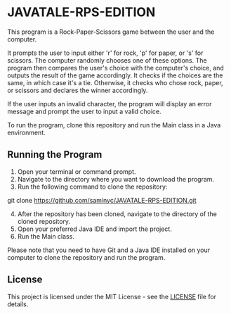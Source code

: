 # JAVATALE-RPS-EDITION

This program is a Rock-Paper-Scissors game between the user and the computer. 

It prompts the user to input either 'r' for rock, 'p' for paper, or 's' for scissors. 
The computer randomly chooses one of these options. 
The program then compares the user's choice with the computer's choice, and outputs the result of the game accordingly. It checks if the choices are the same, in which case it's a tie. Otherwise, it checks who chose rock, paper, or scissors and declares the winner accordingly. 

If the user inputs an invalid character, the program will display an error message and prompt the user to input a valid choice.

To run the program, clone this repository and run the Main class in a Java environment.

## Running the Program

1. Open your terminal or command prompt.
2. Navigate to the directory where you want to download the program.
3. Run the following command to clone the repository:

git clone https://github.com/saminyc/JAVATALE-RPS-EDITION.git

4. After the repository has been cloned, navigate to the directory of the cloned repository.
5. Open your preferred Java IDE and import the project.
6. Run the Main class.

Please note that you need to have Git and a Java IDE installed on your computer to clone the repository and run the program.

## License

This project is licensed under the MIT License - see the [LICENSE](LICENSE) file for details.
